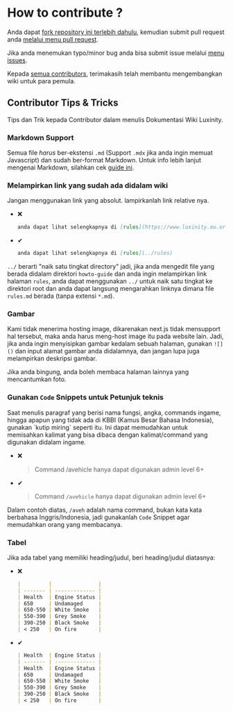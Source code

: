 # How to contribute ?

Anda dapat [fork repository ini terlebih dahulu](https://github.com/Luxinity-Roleplay/wiki/fork), kemudian submit pull request anda [melalui menu pull request](https://github.com/Luxinity-Roleplay/docs/pulls).

Jika anda menemukan typo/minor bug anda bisa submit issue melalui [menu issues](https://github.com/Luxinity-Roleplay/docs/issues).

Kepada [semua contributors](https://github.com/Luxinity-Roleplay/wiki/graphs/contributors), terimakasih telah membantu mengembangkan wiki untuk para pemula.

## Contributor Tips & Tricks

Tips dan Trik kepada Contributor dalam menulis Dokumentasi Wiki Luxinity.

### Markdown Support

Semua file _harus_ ber-ekstensi `.md` (Support `.mdx` jika anda ingin memuat Javascript) dan sudah ber-format Markdown. Untuk info lebih lanjut mengenai Markdown, silahkan cek [guide ini](https://guides.github.com/features/mastering-markdown/).

### Melampirkan link yang sudah ada didalam wiki

Jangan menggunakan link yang absolut. lampirkanlah link relative nya.

- ❌

  ```md
  anda dapat lihat selengkapnya di [rules](https://www.luxinity.eu.org/rules)
  ```

- ✔

  ```md
  anda dapat lihat selengkapnya di [rules](../rules)
  ```

`../` berarti "naik satu tingkat directory" jadi, jika anda mengedit file yang berada didalam direktori `howto-guide` dan anda ingin melampirkan link halaman `rules`, anda dapat menggunakan `../` untuk naik satu tingkat ke direktori root dan anda dapat langsung mengarahkan linknya dimana file `rules.md` berada (tanpa extensi `*.md`).

### Gambar

Kami tidak menerima hosting image, dikarenakan next.js tidak mensupport hal tersebut, maka anda harus meng-host image itu pada website lain. Jadi, jika anda ingin menyisipkan gambar kedalam sebuah halaman, gunakan `![]()` dan input alamat gambar anda didalamnya, dan jangan lupa juga melampirkan deskripsi gambar.

Jika anda bingung, anda boleh membaca halaman lainnya yang mencantumkan foto.

### Gunakan `Code` Snippets untuk Petunjuk teknis

Saat menulis paragraf yang berisi nama fungsi, angka, commands ingame, hingga apapun yang tidak ada di KBBI (Kamus Besar Bahasa Indonesia), gunakan \`kutip miring\` seperti itu. Ini dapat memudahkan untuk memisahkan kalimat yang bisa dibaca dengan kalimat/command yang digunakan didalam ingame.

- ❌

  > Command /avehicle hanya dapat digunakan admin level 6+

- ✔

  > Command `/avehicle` hanya dapat digunakan admin level 6+

Dalam contoh diatas, `/aveh` adalah nama command, bukan kata kata berbahasa Inggris/Indonesia, jadi gunakanlah `Code` Snippet agar memudahkan orang yang membacanya.

### Tabel

Jika ada tabel yang memiliki heading/judul, beri heading/judul diatasnya:

- ❌

  ```md
  |         |               |
  | ------- | ------------- |
  | Health  | Engine Status |
  | 650     | Undamaged     |
  | 650-550 | White Smoke   |
  | 550-390 | Grey Smoke    |
  | 390-250 | Black Smoke   |
  | < 250   | On fire       |
  ```

- ✔
  ```md
  | Health  | Engine Status |
  | ------- | ------------- |
  | Health  | Engine Status |
  | 650     | Undamaged     |
  | 650-550 | White Smoke   |
  | 550-390 | Grey Smoke    |
  | 390-250 | Black Smoke   |
  | < 250   | On fire       |
  ```
